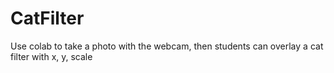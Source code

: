 # CatFilter
Use colab to take a photo with the webcam, then students can overlay a cat filter with x, y, scale
